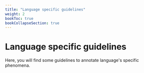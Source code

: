 ```yaml
---
title: "Language specific guidelines"
weight: 2
bookToc: true
bookCollapseSection: true
---
```



# Language specific guidelines

Here, you will find some guidelines to annotate language's specific phenomena. 